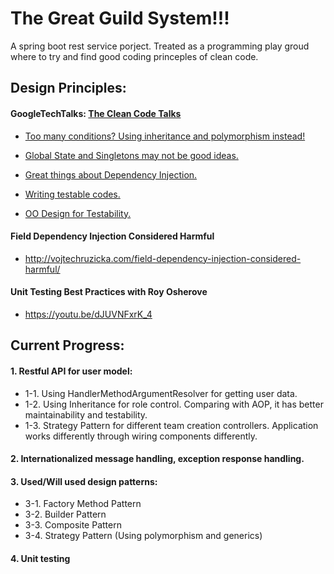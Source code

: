 # The Great Guild System!!!
A spring boot rest service porject. Treated as a programming play groud where to try and find good coding princeples of clean code.

## Design Principles:
#### GoogleTechTalks: [The Clean Code Talks](https://www.youtube.com/watch?v=4F72VULWFvc&list=PL693EFD059797C21E)

* [Too many conditions? Using inheritance and polymorphism instead!](https://youtu.be/4F72VULWFvc?list=PL693EFD059797C21E)
 
* [Global State and Singletons may not be good ideas.](https://youtu.be/-FRm3VPhseI?list=PL693EFD059797C21E)

* [Great things about Dependency Injection.](https://youtu.be/RlfLCWKxHJ0?list=PL693EFD059797C21E)

* [Writing testable codes.](https://youtu.be/RlfLCWKxHJ0?list=PL693EFD059797C21E)

* [OO Design for Testability.](https://youtu.be/acjvKJiOvXw?list=PL693EFD059797C21E)



#### Field Dependency Injection Considered Harmful

* http://vojtechruzicka.com/field-dependency-injection-considered-harmful/

#### Unit Testing Best Practices with Roy Osherove

* https://youtu.be/dJUVNFxrK_4


## Current Progress:
#### 1. Restful API for user model:
 * 1-1. Using HandlerMethodArgumentResolver for getting user data.
 * 1-2. Using Inheritance for role control. Comparing with AOP, it has better maintainability and testability.
 * 1-3. Strategy Pattern for different team creation controllers. Application works differently through wiring components differently.
 
#### 2. Internationalized message handling, exception response handling.

#### 3. Used/Will used design patterns:
 * 3-1. Factory Method Pattern
 * 3-2. Builder Pattern
 * 3-3. Composite Pattern
 * 3-4. Strategy Pattern (Using polymorphism and generics)
 
 #### 4. Unit testing
